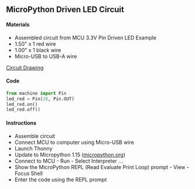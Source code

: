 ## MicroPython Driven LED Circuit

#### Materials
 - Assembled circuit from MCU 3.3V Pin Driven LED Example
 - 1.50" x 1 red wire
 - 1.00" x 1 black wire
 - Micro-USB to USB-A wire

[Circuit Drawing](lesson01-03.pdf)

#### Code
```Python
from machine import Pin
led_red = Pin(26, Pin.OUT)
led_red.on()
led_red.off()
```

#### Instructions
 - Assemble circuit
 - Connect MCU to computer using Micro-USB wire
 - Launch Thonny
 - Update to Micropython 1.15 ([micropython.org](https://micropython.org/))
 - Connect to MCU - Run - Select Interpreter ...
 - Show the MicroPython REPL (Read Evaluate Print Loop) prompt - View - Focus Shell
 - Enter the code using the REPL prompt
